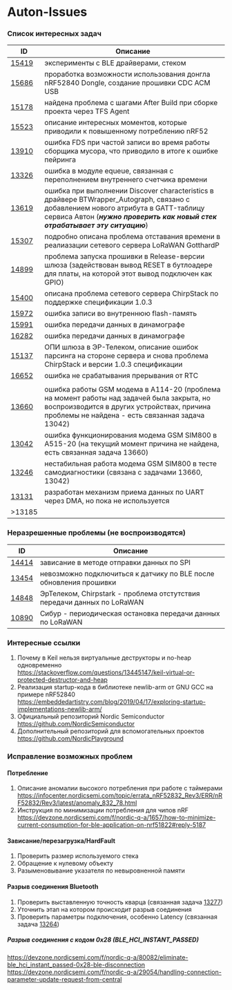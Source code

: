 # Auton-Issues
### Список интересных задач
| ID | Описание |
| --- | --- |
| [15419](http://atfs16:8080/tfs/DefaultCollection/A/_workitems?_a=edit&id=15419) | эксперименты с BLE драйверами, стеком |
| [15686](http://atfs16:8080/tfs/DefaultCollection/A/_workitems?_a=edit&id=15686) | проработка возможности использования донгла nRF52840 Dongle, создание прошивки CDC ACM USB |
| [15178](http://atfs16:8080/tfs/DefaultCollection/A/_workitems?_a=edit&id=15178) | найдена проблема с шагами After Build при сборке проекта через TFS Agent |
| [15523](http://atfs16:8080/tfs/DefaultCollection/A/_workitems?_a=edit&id=15523) | описание интересных моментов, которые приводили к повышенному потреблению nRF52 |
| [13910](http://atfs16:8080/tfs/DefaultCollection/A/_workitems?_a=edit&id=13910) | ошибка FDS при частой записи во время работы сборщика мусора, что приводило в итоге к ошибке пейринга |
| [13326](http://atfs16:8080/tfs/DefaultCollection/A/_workitems?_a=edit&id=13326) | ошибка в модуле equeue, связанная с переполнением внутреннего счетчика времени |
| [13619](http://atfs16:8080/tfs/DefaultCollection/A/_workitems?_a=edit&id=13619) | ошибка при выполнении Discover characteristics в драйвере BTWrapper_Autograph, связано с добавлением нового атрибута в GATT-таблицу сервиса Автон (**_нужно проверить как новый стек отрабатывает эту ситуацию_**) |
| [15307](http://atfs16:8080/tfs/DefaultCollection/A/_workitems?_a=edit&id=15307) | подробно описана проблема отставания времени в реалиазации сетевого сервера LoRaWAN GotthardP |
| [14899](http://atfs16:8080/tfs/DefaultCollection/A/_workitems?_a=edit&id=14899) | проблема запуска прошивки в Release-версии шлюза (задействован вывод RESET в бутлоадере для платы, на которой этот вывод подключен как GPIO) |
| [15400](http://atfs16:8080/tfs/DefaultCollection/A/_workitems?_a=edit&id=15400) | описана проблема сетевого сервера ChirpStack по поддержке спецификации 1.0.3 |
| [15972](http://atfs16:8080/tfs/DefaultCollection/A/_workitems?_a=edit&id=15972) | ошибка записи во внутреннюю flash-память |
| [15991](http://atfs16:8080/tfs/DefaultCollection/A/_workitems?_a=edit&id=15991) | ошибка передачи данных в динамографе |
| [16282](http://atfs16:8080/tfs/DefaultCollection/A/_workitems?_a=edit&id=16282) | ошибка передачи данных в динамографе |
| [15137](http://atfs16:8080/tfs/DefaultCollection/A/_workitems?_a=edit&id=15137) | ОПИ шлюза в ЭР-Телеком, описание ошибок парсинга на стороне сервера и снова проблема ChirpStack и версии 1.0.3 спецификации |
| [16652](http://atfs16:8080/tfs/DefaultCollection/A/_workitems?_a=edit&id=16652) | ошибка не срабатывания прерывания от RTC |
|  |  |
| [13660](http://atfs16:8080/tfs/DefaultCollection/A/_workitems?_a=edit&id=13660) | ошибка работы GSM модема в A114-20 (проблема на момент работы над задачей была закрыта, но воспроизводится в других устройствах, причина проблемы не найдена - есть связанная задача 13042) |
| [13042](http://atfs16:8080/tfs/DefaultCollection/A/_workitems?_a=edit&id=13042) | ошибка функционирования модема GSM SIM800 в A515-20 (на текущий момент причина не найдена, есть связанная задача 13660) |
| [13246](http://atfs16:8080/tfs/DefaultCollection/A/_workitems?_a=edit&id=13246) | нестабильная работа модема GSM SIM800 в тесте самодиагностики (связана с задачами 13660, 13042) |
| [13131](http://atfs16:8080/tfs/DefaultCollection/A/_workitems?_a=edit&id=13131) | разработан механизм приема данных по UART через DMA, но пока не используется |
| >13185 | |

### Неразрешенные проблемы (не воспроизводятся)
| ID | Описание |
| --- | --- |
| [14414](http://atfs16:8080/tfs/DefaultCollection/A/_workitems?_a=edit&id=14414) | зависание в методе отправки данных по SPI |
| [13454](http://atfs16:8080/tfs/DefaultCollection/A/_workitems?_a=edit&id=13454) | невозможно подключиться к датчику по BLE после обновления прошивки |
| [14848](http://atfs16:8080/tfs/DefaultCollection/A/_workitems?_a=edit&id=14848) | ЭрТелеком, Chirpstark - проблема отстутствия передачи данных по LoRaWAN |
| [10890](http://atfs16:8080/tfs/DefaultCollection/A/_workitems?_a=edit&id=10890) | Сибур - периодическая остановка передачи данных по LoRaWAN |

### Интересные ссылки
1. Почему в Keil нельзя виртуальные деструкторы и no-heap одновременно\
https://stackoverflow.com/questions/13445147/keil-virtual-or-protected-destructor-and-heap
2. Реализация startup-кода в библиотеке newlib-arm от GNU GCC на примере nRF52840\
https://embeddedartistry.com/blog/2019/04/17/exploring-startup-implementations-newlib-arm/
3. Официальный репозиторий Nordic Semiconductor\
https://github.com/NordicSemiconductor
4. Дополнительный репозиторий для вспомогательных проектов\
https://github.com/NordicPlayground

### Исправление возможных проблем
#### Потребление
1. Описание аномалии высокого потребления при работе с таймерами\
https://infocenter.nordicsemi.com/topic/errata_nRF52832_Rev3/ERR/nRF52832/Rev3/latest/anomaly_832_78.html
2. Инструкция по минимизации потребления для чипов nRF\
https://devzone.nordicsemi.com/f/nordic-q-a/1657/how-to-minimize-current-consumption-for-ble-application-on-nrf51822#reply-5187

#### Зависание/перезагрузка/HardFault
1. Проверить размер используемого стека
2. Обращение к нулевому объекту
3. Разыменовывание указателя по невыровненной памяти

#### Разрыв соединения Bluetooth
1. Проверить выставленную точность кварца (связанная задача [13277](http://atfs16:8080/tfs/DefaultCollection/A/_workitems?_a=edit&id=13277))
2. Уточнить этап на котором происходит разрыв соединения
3. Проверить параметры подключения, особенно Latency (связанная задача [13264](http://atfs16:8080/tfs/DefaultCollection/A/_workitems?_a=edit&id=13264))

##### Разрыв соединения с кодом 0x28 (BLE_HCI_INSTANT_PASSED)
https://devzone.nordicsemi.com/f/nordic-q-a/80082/eliminate-ble_hci_instant_passed-0x28-ble-disconnection \
https://devzone.nordicsemi.com/f/nordic-q-a/29054/handling-connection-parameter-update-request-from-central
